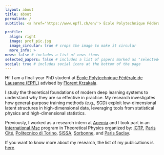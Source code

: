 ```yaml
---
layout: about
title: about
permalink: /
subtitle: <a href='https://www.epfl.ch/en/'> École Polytechnique Fédérale de Lausanne (EPFL) </a>. 

profile:
  align: right
  image: prof_pic.jpg
  image_circular: true # crops the image to make it circular
  more_info: >
news: false # includes a list of news items
selected_papers: false # includes a list of papers marked as "selected={true}"
social: true # includes social icons at the bottom of the page
---
```

<!-- Hi! I am a final-year PhD student at [École Polytechnique Fédérale de Lausanne (EPFL)](https://www.epfl.ch/en/) advised by [Florent Krzakala](https://florentkrzakala.com]) working at the intersection of machine learning, statistical physics, and high-dimensional statistics. 

I am interested in understanding <u> why </u> modern deep learning systems are so effective in practice by exploring their theoretical foundations. My research focuses on the role of <u> low-dimensional latent structures </u> within high-dimensional data in enabling efficient learning. I investigate how general-purpose training methods (e.g., SGD) exploit such structures to overcome the curse of dimensionality, using models that are analytically tractable yet rich enough to capture key phenomena observed in practice.   -->

Hi! I am a final-year PhD student at [École Polytechnique Fédérale de Lausanne (EPFL)](https://www.epfl.ch/en/) advised by [Florent Krzakala](https://florentkrzakala.com]).

I study the theoretical foundations of modern deep learning systems to understand why they are so effective in practice. My research investigates how general-purpose training methods (e.g., SGD) exploit low-dimensional latent structures in high-dimensional data, leveraging tools from statistical physics and high-dimensional statistics.

Previously, I worked as a research intern at [Aqemia](https://www.aqemia.com/) and I took part in an [International Msc](http://www.pcs.polito.it/educational_tracks/international_track) program in Theoretical Physics organized by: [ICTP](https://www.ictp.it), [Paris Cité](https://u-paris.fr/en/), [Politecnico di Torino](https://www.polito.it/en), [SISSA](https://www.sissa.it), [Sorbonne](https://www.sorbonne-universite.fr/en), and [Paris Saclay](https://www.universite-paris-saclay.fr/en).

If you want to know more about my research, the list of my publications is [here](/publications). 